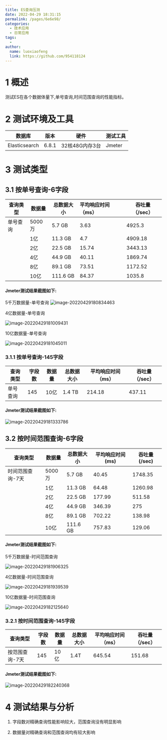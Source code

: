 ```yaml
---
title: ES查询压测
date: 2022-04-29 18:31:15
permalink: /pages/6e6e98/
categories:
  - 技术应用
  - 日常应用
tags:
  - 
author: 
  name: luoxiaofeng
  link: https://github.com/954118124
---
```

# 1 概述

测试ES在各个数据体量下,单号查询,时间范围查询的性能指标。



# 2 测试环境及工具

| **数据库**    | **版本** | **硬件**       | **测试工具** |
| ------------- | -------- | -------------- | ------------ |
| Elasticsearch | 6.8.1    | 32核48G内存3台 | Jmeter       |



# 3 测试类型

## 3.1 按单号查询-6字段

| 查询类型 | 数据量 | 总数据大小 | 平均响应时间（ms） | 吞吐量（/sec） |
| -------- | ------ | ---------- | :----------------- | -------------- |
| 单号查询 | 5000万 | 5.7 GB     | 3.63               | 4925.3         |
|          | 1亿    | 11.3 GB    | 4.7                | 4909.18        |
|          | 2亿    | 22.5 GB    | 15.74              | 3443.13        |
|          | 4亿    | 44.9 GB    | 40.11              | 1869.74        |
|          | 8亿    | 89.1 GB    | 73.51              | 1172.52        |
|          | 10亿   | 111.6 GB   | 84.37              | 1035.8         |

#### Jmeter测试结果截图如下:

5千万数据量-单号查询
![image-20220429180834463](/blog/img/media/image-20220429180834463.png)  

4亿数据量-单号查询

![image-20220429181009431](/blog/img/media/image-20220429181009431.png) 

10亿数据量-单号查询

 ![image-20220429181045011](/blog/img/media/image-20220429181045011.png) 



### 3.1.1 按单号查询-145字段

| 查询类型 | 字段数 | 数据量 | 总数据大小 | 平均响应时间（ms） | 吞吐量（/sec） |
| -------- | ------ | ------ | ---------- | ------------------ | -------------- |
| 单号查询 | 145    | 10亿   | 1.4 TB     | 214.18             | 437.11         |

#### Jmeter测试结果截图如下:

  ![image-20220429181333786](/blog/img/media/image-20220429181333786.png) 

 

## 3.2 按时间范围查询-6字段

| **查询类型**     | **数据量** | **总数据大小** | **平均响应时间(ms)** | **吞吐量(/sec)** |
| ---------------- | ---------- | -------------- | -------------------- | ---------------- |
| 时间范围查询-7天 | 5000万     | 5.7 GB         | 40.45                | 1748.35          |
|                  | 1亿        | 11.3 GB        | 64.48                | 1260.98          |
|                  | 2亿        | 22.5 GB        | 177.99               | 511.58           |
|                  | 4亿        | 44.9 GB        | 346.39               | 275              |
|                  | 8亿        | 89.1 GB        | 702.22               | 138.98           |
|                  | 10亿       | 111.6 GB       | 757.83               | 129.06           |

#### Jmeter测试结果截图如下:

5千万数据量-时间范围查询

![image-20220429181906325](/blog/img/media/image-20220429181906325.png) 

4亿数据量-时间范围查询

![image-20220429181939539](/blog/img/media/image-20220429181939539.png) 

10亿数据量-时间范围查询

![image-20220429182125640](/blog/img/media/image-20220429182125640.png) 

 

### 3.2.1 按时间范围查询-145字段 

| **查询类型**   | **字段数** | **数据量** | **总数据大小** | **平均响应时间（****ms****）** | **吞吐量（****/sec****）** |
| -------------- | ---------- | ---------- | -------------- | ------------------------------ | -------------------------- |
| 按范围查询-7天 | 145        | 10亿       | 1.4T           | 645.54                         | 151.68                     |

#### Jmeter测试结果截图如下:

![image-20220429182240368](/blog/img/media/image-20220429182240368.png) 

 

# 4 测试结果与分析

1. 字段数对精确查询性能影响较大，范围查询没有明显影响

2. 数据量对精确查询和范围查询均有较大影响